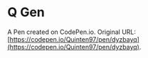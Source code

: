# Q Gen

A Pen created on CodePen.io. Original URL: [https://codepen.io/Quinten97/pen/dyzbayq](https://codepen.io/Quinten97/pen/dyzbayq).


